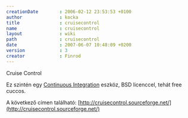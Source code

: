 ```yaml
---
creationDate        : 2006-02-12 23:53:53 +0100 
author              : kocka 
title               : cruisecontrol 
name                : cruisecontrol 
layout              : wiki 
path                : cruisecontrol 
date                : 2007-06-07 10:48:09 +0200 
version             : 3 
creator             : Finrod 
---
```

Cruise Control

Ez szintén egy [Continuous Integration](Continuous%20Integration.html) eszköz, BSD licenccel, tehát free cuccos.

A következő címen található: [http://cruisecontrol.sourceforge.net/](http://cruisecontrol.sourceforge.net/) 


